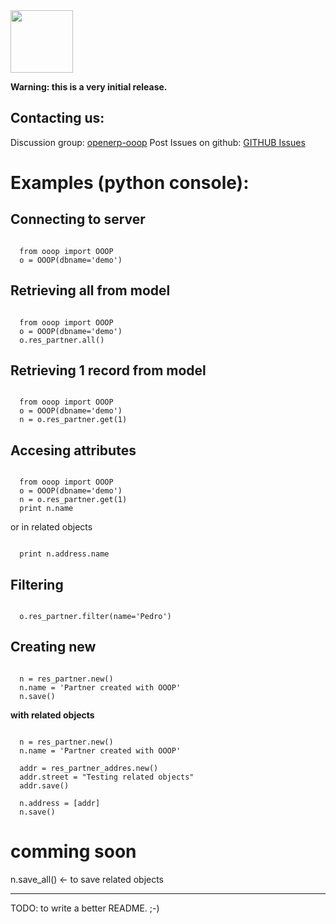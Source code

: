 <img src="http://github.com/lasarux/ooop/raw/master/artwork/ooop.png" width="100px" height="100px" />

**Warning: this is a very initial release.**


Contacting us:
--------------------

Discussion group:  [openerp-ooop](http://groups.google.es/group/openerp-ooop?hl=en&pli=1)
Post Issues on github: [GITHUB Issues](http://github.com/lasarux/ooop/issues)
  

Examples (python console):
========================

Connecting to server
--------------------
<pre><code>
  from ooop import OOOP
  o = OOOP(dbname='demo')
</code></pre>


Retrieving all from model
-------------------------
<pre><code>
  from ooop import OOOP
  o = OOOP(dbname='demo')
  o.res_partner.all()
</code></pre>

Retrieving 1 record from model
-------------------------

<pre><code>
  from ooop import OOOP
  o = OOOP(dbname='demo')
  n = o.res_partner.get(1)
</code></pre>

Accesing attributes
--------------------

<pre><code>
  from ooop import OOOP
  o = OOOP(dbname='demo')
  n = o.res_partner.get(1)
  print n.name
</code></pre>

or in related objects
  
<pre><code>
  print n.address.name
</code></pre>
Filtering
---------

<pre><code>
  o.res_partner.filter(name='Pedro')
</code></pre>


Creating new
------------

<pre><code>
  n = res_partner.new()
  n.name = 'Partner created with OOOP'
  n.save()
</code></pre>

**with related objects**

<pre><code>
  n = res_partner.new()
  n.name = 'Partner created with OOOP'

  addr = res_partner_addres.new()
  addr.street = "Testing related objects"
  addr.save()

  n.address = [addr]
  n.save()
</code></pre>



comming soon
============

n.save_all() <- to save related objects

-----------------------------------

TODO: to write a better README. ;-)

